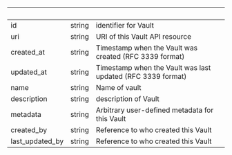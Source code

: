 <!-- Code generated for API Clients. DO NOT EDIT. -->

| &nbsp;          | &nbsp; | &nbsp;                                                      |
| --------------- | ------ | ----------------------------------------------------------- |
| id              | string | identifier for Vault                                        |
| uri             | string | URI of this Vault API resource                              |
| created_at      | string | Timestamp when the Vault was created (RFC 3339 format)      |
| updated_at      | string | Timestamp when the Vault was last updated (RFC 3339 format) |
| name            | string | Name of vault                                               |
| description     | string | description of Vault                                        |
| metadata        | string | Arbitrary user-defined metadata for this Vault              |
| created_by      | string | Reference to who created this Vault                         |
| last_updated_by | string | Reference to who created this Vault                         |
